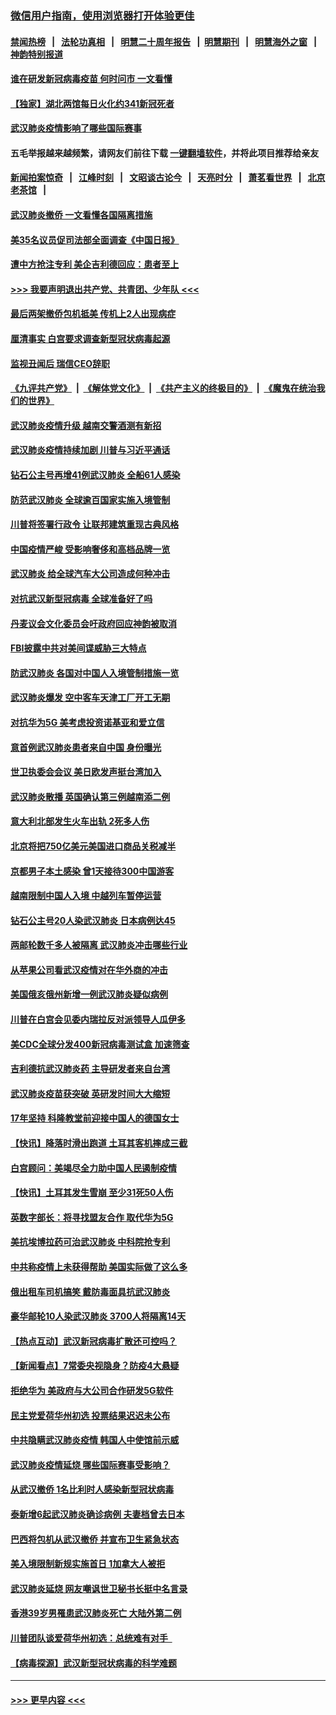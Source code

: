 ### [微信用户指南，使用浏览器打开体验更佳](https://github.com/gfw-breaker/banned-news1/blob/master/indexes/wechat-guide.md?t=0)
#### [禁闻热榜](热点新闻.md?t=0)  &nbsp;&nbsp;|&nbsp;&nbsp; [法轮功真相](https://github.com/gfw-breaker/truth/blob/master/README.md?t=0) &nbsp;&nbsp;|&nbsp;&nbsp; [明慧二十周年报告](https://github.com/gfw-breaker/mh-reports/blob/master/README.md?t=0) &nbsp;&nbsp;|&nbsp;&nbsp;[明慧期刊](https://github.com/gfw-breaker/mh-qikan) &nbsp;&nbsp;|&nbsp;&nbsp; [明慧海外之窗](https://github.com/gfw-breaker/mh-news/blob/master/README.md?t=0) &nbsp;&nbsp;|&nbsp;&nbsp; [神韵特别报道](https://github.com/gfw-breaker/mh-news/blob/master/shenyun.md?t=0)
#### [谁在研发新冠病毒疫苗 何时问市 一文看懂](../pages/nsc418/n11852840.md?t=02080844) 
#### [【独家】湖北两馆每日火化约341新冠死者](../pages/nsc418/n11845444.md?t=02080844) 
#### [武汉肺炎疫情影响了哪些国际赛事](../pages/nsc418/n11852441.md?t=02080844) 
#### 五毛举报越来越频繁，请网友们前往下载 [一键翻墙软件](https://github.com/gfw-breaker/ssr-accounts)，并将此项目推荐给亲友
#### [新闻拍案惊奇](https://github.com/gfw-breaker/banned-news1/blob/master/pages/link4.md) &nbsp;&nbsp;|&nbsp;&nbsp; [江峰时刻](https://github.com/gfw-breaker/banned-news1/blob/master/pages/link4.md) &nbsp;&nbsp;|&nbsp;&nbsp; [文昭谈古论今](https://github.com/gfw-breaker/banned-news1/blob/master/pages/link4.md) &nbsp;&nbsp;|&nbsp;&nbsp; [天亮时分](https://github.com/gfw-breaker/banned-news1/blob/master/pages/link4.md) &nbsp;&nbsp;|&nbsp;&nbsp; [萧茗看世界](https://github.com/gfw-breaker/banned-news1/blob/master/pages/link4.md) &nbsp;&nbsp;|&nbsp;&nbsp; [北京老茶馆](https://github.com/gfw-breaker/banned-news1/blob/master/pages/link4.md) &nbsp;&nbsp;|&nbsp;&nbsp; 
#### [武汉肺炎撤侨 一文看懂各国隔离措施](../pages/nsc418/n11844216.md?t=02080844) 
#### [美35名议员促司法部全面调查《中国日报》](../pages/nsc418/n11852435.md?t=02080844) 
#### [遭中方抢注专利 美企吉利德回应：患者至上](../pages/nsc418/n11852037.md?t=02080844) 
#### [>>> 我要声明退出共产党、共青团、少年队 <<<](https://github.com/begood0513/goodnews/blob/master/quit/letter.md) 
#### [最后两架撤侨包机抵美 传机上2人出现病症](../pages/nsc418/n11852173.md?t=02080844) 
#### [厘清事实 白宫要求调查新型冠状病毒起源](../pages/nsc418/n11852106.md?t=02080844) 
#### [监视丑闻后 瑞信CEO辞职](../pages/nsc418/n11852127.md?t=02080844) 
#### [《九评共产党》](https://github.com/begood0513/9ping.md/blob/master/README.md) &nbsp;|&nbsp; [《解体党文化》](../../../../jtdwh.md/blob/master/README.md)  &nbsp;|&nbsp; [《共产主义的终极目的》](../../../../gczydzjmd.md/blob/master/README.md) &nbsp;|&nbsp; [《魔鬼在统治我们的世界》](../../../../mgztzwmdsj.md/blob/master/README.md) 
#### [武汉肺炎疫情升级 越南交警酒测有新招](../pages/nsc418/n11851632.md?t=02080844) 
#### [武汉肺炎疫情持续加剧 川普与习近平通话](../pages/nsc418/n11851613.md?t=02080844) 
#### [钻石公主号再增41例武汉肺炎 全船61人感染](../pages/nsc418/n11850401.md?t=02080844) 
#### [防范武汉肺炎 全球逾百国家实施入境管制](../pages/nsc418/n11850557.md?t=02080844) 
#### [川普将签署行政令 让联邦建筑重现古典风格](../pages/nsc418/n11850654.md?t=02080844) 
#### [中国疫情严峻 受影响奢侈和高档品牌一览](../pages/nsc418/n11850319.md?t=02080844) 
#### [武汉肺炎 给全球汽车大公司造成何种冲击](../pages/nsc418/n11850056.md?t=02080844) 
#### [对抗武汉新型冠病毒 全球准备好了吗](../pages/nsc418/n11850142.md?t=02080844) 
#### [丹麦议会文化委员会吁政府回应神韵被取消](../pages/nsc418/n11849312.md?t=02080844) 
#### [FBI披露中共对美间谍威胁三大特点](../pages/nsc418/n11849700.md?t=02080844) 
#### [防武汉肺炎 各国对中国人入境管制措施一览](../pages/nsc418/n11838726.md?t=02080844) 
#### [武汉肺炎爆发 空中客车天津工厂开工无期](../pages/nsc418/n11849634.md?t=02080844) 
#### [对抗华为5G 美考虑投资诺基亚和爱立信](../pages/nsc418/n11849510.md?t=02080844) 
#### [意首例武汉肺炎患者来自中国 身份曝光](../pages/nsc418/n11849454.md?t=02080844) 
#### [世卫执委会会议 美日欧发声挺台湾加入](../pages/nsc418/n11849433.md?t=02080844) 
#### [武汉肺炎散播 英国确认第三例越南添二例](../pages/nsc418/n11849439.md?t=02080844) 
#### [意大利北部发生火车出轨 2死多人伤](../pages/nsc418/n11848999.md?t=02080844) 
#### [北京将把750亿美元美国进口商品关税减半](../pages/nsc418/n11848896.md?t=02080844) 
#### [京都男子本土感染 曾1天接待300中国游客](../pages/nsc418/n11848641.md?t=02080844) 
#### [越南限制中国人入境 中越列车暂停运营](../pages/nsc418/n11847844.md?t=02080844) 
#### [钻石公主号20人染武汉肺炎 日本病例达45](../pages/nsc418/n11847823.md?t=02080844) 
#### [两邮轮数千多人被隔离 武汉肺炎冲击哪些行业](../pages/nsc418/n11847456.md?t=02080844) 
#### [从苹果公司看武汉疫情对在华外商的冲击](../pages/nsc418/n11847586.md?t=02080844) 
#### [美国俄亥俄州新增一例武汉肺炎疑似病例](../pages/nsc418/n11847714.md?t=02080844) 
#### [川普在白宫会见委内瑞拉反对派领导人瓜伊多](../pages/nsc418/n11847391.md?t=02080844) 
#### [美CDC全球分发400新冠病毒测试盒 加速筛查](../pages/nsc418/n11847260.md?t=02080844) 
#### [吉利德抗武汉肺炎药 主导研发者来自台湾](../pages/nsc418/n11847064.md?t=02080844) 
#### [武汉肺炎疫苗获突破 英研发时间大大缩短](../pages/nsc418/n11846915.md?t=02080844) 
#### [17年坚持 科隆教堂前迎接中国人的德国女士](../pages/nsc418/n11846781.md?t=02080844) 
#### [【快讯】降落时滑出跑道 土耳其客机摔成三截](../pages/nsc418/n11847021.md?t=02080844) 
#### [白宫顾问：美竭尽全力助中国人民遏制疫情](../pages/nsc418/n11846756.md?t=02080844) 
#### [【快讯】土耳其发生雪崩 至少31死50人伤](../pages/nsc418/n11846680.md?t=02080844) 
#### [英数字部长：将寻找盟友合作 取代华为5G](../pages/nsc418/n11846485.md?t=02080844) 
#### [美抗埃博拉药可治武汉肺炎 中科院抢专利](../pages/nsc418/n11846409.md?t=02080844) 
#### [中共称疫情上未获得帮助 美国实际做了这么多](../pages/nsc418/n11846008.md?t=02080844) 
#### [俄出租车司机搞笑 戴防毒面具抗武汉肺炎](../pages/nsc418/n11845703.md?t=02080844) 
#### [豪华邮轮10人染武汉肺炎 3700人将隔离14天](../pages/nsc418/n11845543.md?t=02080844) 
#### [【热点互动】武汉新冠病毒扩散还可控吗？](../pages/nsc418/n11844750.md?t=02080844) 
#### [【新闻看点】7常委央视隐身？防疫4大悬疑](../pages/nsc418/n11844611.md?t=02080844) 
#### [拒绝华为 美政府与大公司合作研发5G软件](../pages/nsc418/n11844625.md?t=02080844) 
#### [民主党爱荷华州初选 投票结果迟迟未公布](../pages/nsc418/n11844207.md?t=02080844) 
#### [中共隐瞒武汉肺炎疫情 韩国人中使馆前示威](../pages/nsc418/n11844084.md?t=02080844) 
#### [武汉肺炎疫情延烧 哪些国际赛事受影响？](../pages/nsc418/n11843958.md?t=02080844) 
#### [从武汉撤侨 1名比利时人感染新型冠状病毒](../pages/nsc418/n11843977.md?t=02080844) 
#### [泰新增6起武汉肺炎确诊病例 夫妻档曾去日本](../pages/nsc418/n11843900.md?t=02080844) 
#### [巴西将包机从武汉撤侨 并宣布卫生紧急状态](../pages/nsc418/n11843418.md?t=02080844) 
#### [美入境限制新规实施首日 1加拿大人被拒](../pages/nsc418/n11843058.md?t=02080844) 
#### [武汉肺炎延烧 网友嘲讽世卫秘书长挺中名言录](../pages/nsc418/n11843056.md?t=02080844) 
#### [香港39岁男罹患武汉肺炎死亡 大陆外第二例](../pages/nsc418/n11843026.md?t=02080844) 
#### [川普团队谈爱荷华州初选：总统难有对手  ](../pages/nsc418/n11842867.md?t=02080844) 
#### [【病毒探源】武汉新型冠状病毒的科学难题](../pages/nsc418/n11842176.md?t=02080844) 

----
#### [ >>> 更早内容 <<< ](../indexes/nsc418-earlier.md)
